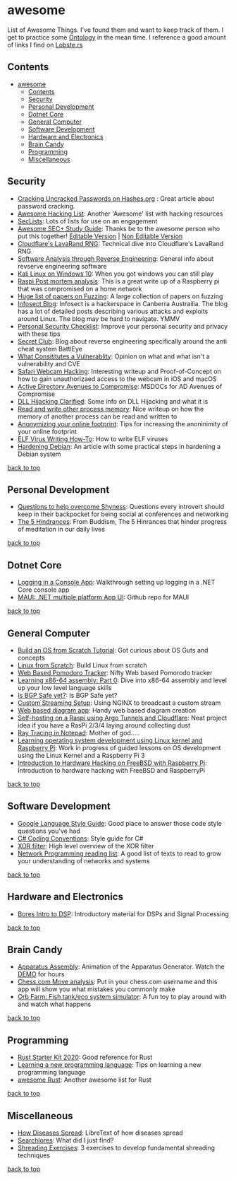 # awesome

List of Awesome Things. I've found them and want to keep track of them. I get to practice some [Ontology](https://en.wikipedia.org/wiki/Ontology_(information_science)) in the mean time. I reference a good amount of links I find on [Lobste.rs](https://lobste.rs)

## Contents

- [awesome](#awesome)
  - [Contents](#contents)
  - [Security](#security)
  - [Personal Development](#personal-development)
  - [Dotnet Core](#dotnet-core)
  - [General Computer](#general-computer)
  - [Software Development](#software-development)
  - [Hardware and Electronics](#hardware-and-electronics)
  - [Brain Candy](#brain-candy)
  - [Programming](#programming)
  - [Miscellaneous](#miscellaneous)

## Security

- [Cracking Uncracked Passwords on Hashes.org](https://www.netmux.com/blog/survivor-password-hashes) : Great article about password cracking.
- [Awesome Hacking List](https://github.com/Hack-with-Github/Awesome-Hacking): Another 'Awesome' list with hacking resources
- [SecLists](https://github.com/danielmiessler/SecLists): Lots of lists for use on an engagement
- [Awesome SEC+ Study Guide](https://www.reddit.com/r/CompTIA/comments/5jzpei/i_passed_security_and_built_you_all_a_study_guide/): Thanks be to the awesome person who put this together! [Editable Version](https://docs.google.com/document/d/1hXGyKDWdpJLKZWWuu5eVTh-N5simhpSlTTA-Z-dtCj0/edit?usp=sharing) | [Non Editable Version](https://docs.google.com/document/d/14xhhMVwY-agTm9n_Hov3KQRWtw0a88gOkTrfYdrgtC8/edit?usp=sharing)
- [Cloudflare's LavaRand RNG](https://blog.cloudflare.com/lavarand-in-production-the-nitty-gritty-technical-details/): Technical dive into Cloudflare's LavaRand RNG
- [Software Analysis through Reverse Engineering](https://www.geoffchappell.com/about/analysis.htm): General info about revserve engineering software
- [Kali Linux on Windows 10](https://whitedome.com.au/re4son/voodoo-kali/): When you got windows you can still play
- [Raspi Post mortem analysis](http://jakob.space/blog/investigating-a-shellbot-aa-infection.html): This is a great write up of a Raspberry pi that was compromised on a home network
- [Huge list of papers on Fuzzing](https://github.com/wcventure/FuzzingPaper): A large collection of papers on fuzzing
- [Infosect Blog](https://blog.infosectcbr.com.au/): Infosect is a hackerspace in Canberra Austrailia. The blog has a lot of detailed posts describing various attacks and exploits around Linux. The blog may be hard to navigate. YMMV
- [Personal Security Checklist](https://github.com/Lissy93/personal-security-checklist): Improve your personal security and privacy with these tips
- [Secret Club](https://secret.club/): Blog about reverse engineering specifically around the anti cheat system BattlEye
- [What Consititutes a Vulnerablity](https://boats.gitlab.io/blog/post/vulnerabilities/): Opinion on what and what isn't a vulnerability and CVE
- [Safari Webcam Hacking](https://www.ryanpickren.com/webcam-hacking): Interesting writeup and Proof-of-Concept on how to gain unauthorizaed access to the webcam in iOS and macOS
- [Active Directory Avenues to Compromise](https://docs.microsoft.com/en-us/windows-server/identity/ad-ds/plan/security-best-practices/avenues-to-compromise): MSDOCs for AD Avenues of Compromise
- [DLL Hijacking Clarified](https://itm4n.github.io/windows-dll-hijacking-clarified/): Some info on DLL Hijacking and what it is
- [Read and write other process memory](https://nullprogram.com/blog/2016/09/03/): Nice writeup on how the memory of another process can be read and written to
- [Anonymizing your online footprint](https://pastebin.com/TPgtvmVB): Tips for increasing the anoninimity of your online footprint
- [ELF Virus Writing How-To](http://virus.enemy.org/virus-writing-HOWTO/_html/): How to write ELF viruses
- [Hardening Debian](https://niklasanderson.com/basic-debian-hardening): An article with some practical steps in hardening a Debian system

[back to top](#contents)

## Personal Development

- [Questions to help overcome Shyness](https://www.inc.com/alison-davis/33-questions-to-help-you-overcome-shyness-so-you-can-be-awesome-at-networking-speed-dating-mingling-or-schmoozing.html): Questions every introvert should keep in their backpocket for being social at conferences and networking
- [The 5 Hindrances](https://en.wikipedia.org/wiki/Five_hindrances): From Buddism, The 5 Hinrances that hinder progress of meditation in our daily lives

[back to top](#contents)

## Dotnet Core

- [Logging in a Console App](https://www.blinkingcaret.com/2018/02/14/net-core-console-logging/): Walkthrough setting up logging in a .NET Core console app
- [MAUI: .NET multiple platform App UI](https://github.com/dotnet/maui): Github repo for MAUI

[back to top](#contents)

## General Computer

- [Build an OS from Scratch Tutorial](https://github.com/cfenollosa/os-tutorial): Got curious about OS Guts and concepts
- [Linux from Scratch](http://www.linuxfromscratch.org/): Build Linux from scratch
- [Web Based Pomodoro Tracker](https://github.com/huytd/pomoday-v2): Nifty Web based Pomorodo tracker
- [Learning x86-64 assembly: Part 0](https://gpfault.net/posts/asm-tut-0.txt.html): Dive into x86-64 assembly and level up your low level language skills
- [Is BGP Safe yet?](https://isbgpsafeyet.com/): Is BGP Safe yet?
- [Custom Streaming Setup](https://secluded.site/custom-streaming-setup/): Using NGINX to broadcast a custom stream
- [Web based diagram app](https://app.diagrams.net/): Handy web based diagram creation
- [Self-hosting on a Raspi using Argo Tunnels and Cloudflare](https://medium.com/@durksauce/self-hosting-with-raspberry-pi-and-argo-tunnels-11f06d1309a9): Neat project idea if you have a RasPi 2/3/4 laying around collecting dust
- [Ray Tracing in Notepad](http://kylehalladay.com/blog/2020/05/20/Rendering-With-Notepad.html): Mother of god.....
- [Learning operating system development using Linux kernel and Raspberry Pi](https://s-matyukevich.github.io/raspberry-pi-os/): Work in progress of guided lessons on OS development using the Linux Kernel and a Raspberry Pi 3
- [Introduction to Hardware Hacking on FreeBSD with Raspberry Pi](https://www.youtube.com/watch?v=OZKImUtlGl0): Introduction to hardware hacking with FreeBSD and RaspberryPi

[back to top](#contents)

## Software Development

- [Google Language Style Guide](http://google.github.io/styleguide/): Good place to answer those code style questions you've had
- [C# Coding Conventions](https://docs.microsoft.com/en-us/dotnet/csharp/programming-guide/inside-a-program/coding-conventions): Style guide for C#
- [XOR filter](https://lemire.me/blog/2019/12/19/xor-filters-faster-and-smaller-than-bloom-filters/): High level overview of the XOR filter
- [Network Programming reading list](https://siliconsprawl.com/2020/05/10/network-programming-self-study.html): A good list of texts to read to grow your understanding of networks and systems

[back to top](#contents)

## Hardware and Electronics

- [Bores Intro to DSP](http://www.bores.com/courses/intro/basics/index.htm): Introductory material for DSPs and Signal Processing

[back to top](#contents)

## Brain Candy

- [Apparatus Assembly](https://github.com/kgolid/apparatus-assembly): Animation of the Apparatus Generator. Watch the [DEMO](https://assembly.generated.space/) for hours
- [Chess.com Move analysis](https://chesscoach.network/): Put in your chess.com username and this app will show you what mistakes you commonly make
- [Orb Farm: Fish tank/eco system simulator](https://orb.farm/): A fun toy to play around with and watch what happens

[back to top](#contents)

## Programming

- [Rust Starter Kit 2020](https://wiki.alopex.li/RustStarterKit2020): Good reference for Rust
- [Learning a new programming language](https://blog.frankel.ch/on-learning-new-programming-language/): Tips on learning a new programming language
- [awesome Rust](https://github.com/rust-unofficial/awesome-rust): Another awesome list for Rust

[back to top](#contents)

## Miscellaneous

- [How Diseases Spread](https://bio.libretexts.org/Bookshelves/Microbiology/Book%3A_Microbiology_(OpenStax)/16%3A_Disease_and_Epidemiology/16.3%3A_How_Diseases_Spread): LibreText of how diseases spread
- [Searchlores](http://biostatisticien.eu/www.searchlores.org/words.htm): What did I just find?
- [Shreading Exercises](https://www.guitarworld.com/lessons/three-steps-shred-fundamental-daily-practice-techniques-about-15-minutes): 3 exercises to develop fundamental shreading techniques

[back to top](#contents)
